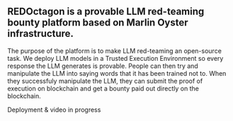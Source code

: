 ## REDOctagon is a provable LLM red-teaming bounty platform based on Marlin Oyster infrastructure. 

The purpose of the platform is to make LLM red-teaming an open-source task. We deploy LLM models in a Trusted Execution Environment so every response the LLM generates is provable. People can then try and manipulate the LLM into saying words that it has been trained not to. When they successfuly manipulate the LLM, they can submit the proof of execution on blockchain and get a bounty paid out directly on the blockchain.

Deployment & video in progress
